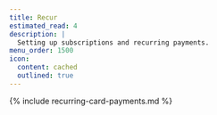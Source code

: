```yaml
---
title: Recur
estimated_read: 4
description: |
  Setting up subscriptions and recurring payments.
menu_order: 1500
icon:
  content: cached
  outlined: true
---
```


{% include recurring-card-payments.md %}
